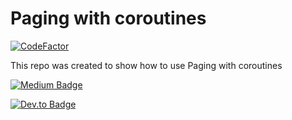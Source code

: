 # Paging with coroutines

[![CodeFactor](https://www.codefactor.io/repository/github/1jgabriel/paging-v3-sample/badge)](https://www.codefactor.io/repository/github/1jgabriel/paging-v3-sample)

This repo was created to show how to use Paging with coroutines

[![Medium Badge](https://img.shields.io/badge/-@1jgabriel-03a57a?style=flat-square&labelColor=000000&logo=Medium&link=https://medium.com/@1jGabriel/utilizando-o-jetpack-paging-v3-460f59b9217e)](https://medium.com/@1jGabriel/utilizando-o-jetpack-paging-v3-460f59b9217e)

[![Dev.to Badge](https://img.shields.io/badge/Dev.to-%401jgabriel-000000)](https://dev.to/1jgabriel/utilizando-o-jetpack-paging-v3-2mnd)
